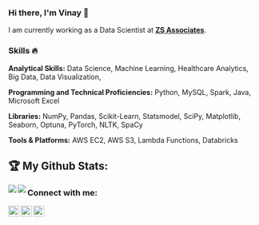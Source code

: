 ### Hi there, I'm Vinay 👋 

I am currently working as a Data Scientist at [**ZS Associates**](https://www.zs.com/). 

### Skills :fire:

**Analytical Skills:**  Data Science, Machine Learning, Healthcare Analytics, Big Data, Data Visualization,

**Programming and Technical Proficiencies:**  Python, MySQL, Spark, Java, Microsoft Excel

**Libraries:** NumPy, Pandas, Scikit-Learn, Statsmodel, SciPy, Matplotlib, Seaborn, Optuna, PyTorch, NLTK, SpaCy

**Tools & Platforms:** AWS EC2, AWS S3, Lambda Functions, Databricks


## :trophy: My Github Stats:

<!--
![GitHub stats](https://readme-stats-cfgj2cxdy.vercel.app/api?username=vinay-singh27&count_private=true&show_icons=true&theme=tokyonight)
![Top Langs](https://readme-stats-cfgj2cxdy.vercel.app/api/top-langs/?username=vinay-singh27&hide=php&theme=tokyonight)
-->
<div>
<a href="https://github-readme-stats.vercel.app/api?username=vinay-singh27&theme=tokyonight">
  <img  align="left" src="https://github-readme-stats.vercel.app/api?username=vinay-singh27&count_private=true&show_icons=true&theme=tokyonight" />
</a>
<a href="https://github-readme-stats.vercel.app/api/top-langs/?username=vinay-singh27&hide=php&theme=tokyonight">
  <img align="left" src="https://github-readme-stats.vercel.app/api/top-langs/?username=vinay-singh27&hide=php&theme=tokyonight" />
</a>
</div>


### Connect with me:

[<img align="left" alt="vinay-singh27 | Twitter" width="22px" src="https://cdn.jsdelivr.net/npm/simple-icons@v3/icons/twitter.svg" />][twitter]
[<img align="left" alt="vinay-singh27 | LinkedIn" width="22px" src="https://cdn.jsdelivr.net/npm/simple-icons@v3/icons/linkedin.svg" />][linkedin]
[<img align="left" alt="vinay-singh27 | HackerRank" width="22px" src="https://cdn.jsdelivr.net/npm/simple-icons@v3/icons/hackerrank.svg" />][hackerrank]


[twitter]: https://twitter.com/an_0utlier
[linkedin]: https://linkedin.com/in/vinay-singh27
[hackerrank]: https://hackerrank.com/vinaysin27
